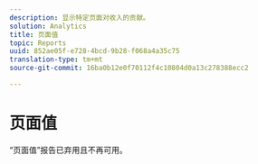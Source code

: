 ```yaml
---
description: 显示特定页面对收入的贡献。
solution: Analytics
title: 页面值
topic: Reports
uuid: 852ae05f-e728-4bcd-9b28-f068a4a35c75
translation-type: tm+mt
source-git-commit: 16ba0b12e0f70112f4c10804d0a13c278388ecc2

---
```



# 页面值

“页面值”报告已弃用且不再可用。

